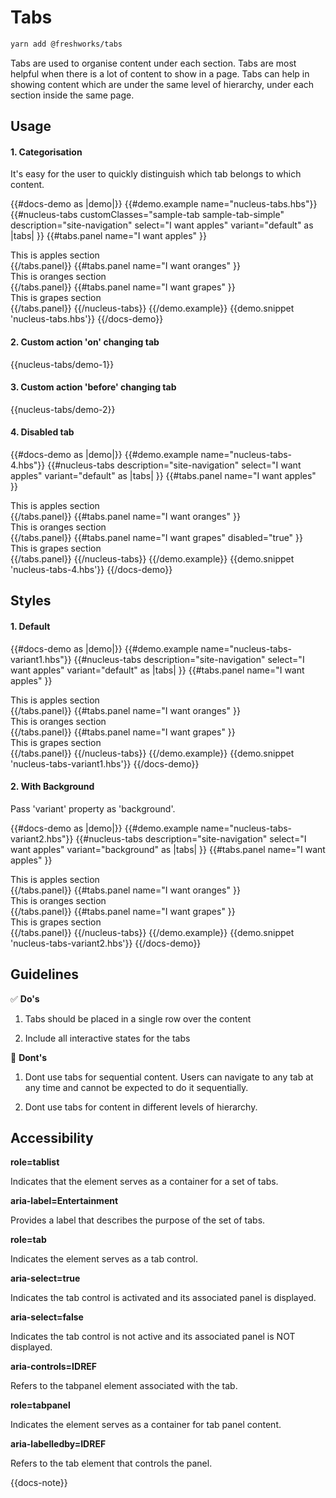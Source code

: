 # Tabs

```sh
yarn add @freshworks/tabs
```

Tabs are used to organise content under each section. Tabs are most helpful when there is a lot of content to show in a page. Tabs can help in showing content which are under the same level of hierarchy, under each section inside the same page.

## Usage

#### 1. Categorisation

It's easy for the user to quickly distinguish which tab belongs to which content.

{{#docs-demo as |demo|}}
  {{#demo.example name="nucleus-tabs.hbs"}}
    {{#nucleus-tabs 
        customClasses="sample-tab sample-tab-simple"
        description="site-navigation" 
        select="I want apples" 
        variant="default" as |tabs| }}
      {{#tabs.panel name="I want apples" }}
        <div>This is apples section</div>
      {{/tabs.panel}}
      {{#tabs.panel name="I want oranges" }}
        <div>This is oranges section</div>
      {{/tabs.panel}}
      {{#tabs.panel name="I want grapes" }}
        <div>This is grapes section</div>
      {{/tabs.panel}}
    {{/nucleus-tabs}}
  {{/demo.example}}
  {{demo.snippet 'nucleus-tabs.hbs'}}
{{/docs-demo}}

#### 2. Custom action 'on' changing tab

{{nucleus-tabs/demo-1}}

#### 3. Custom action 'before' changing tab

{{nucleus-tabs/demo-2}}

#### 4. Disabled tab

{{#docs-demo as |demo|}}
  {{#demo.example name="nucleus-tabs-4.hbs"}}
    {{#nucleus-tabs 
        description="site-navigation" 
        select="I want apples" 
        variant="default" as |tabs| }}
      {{#tabs.panel name="I want apples" }}
        <div>This is apples section</div>
      {{/tabs.panel}}
      {{#tabs.panel name="I want oranges" }}
        <div>This is oranges section</div>
      {{/tabs.panel}}
      {{#tabs.panel name="I want grapes" disabled="true" }}
        <div>This is grapes section</div>
      {{/tabs.panel}}
    {{/nucleus-tabs}}
  {{/demo.example}}
  {{demo.snippet 'nucleus-tabs-4.hbs'}}
{{/docs-demo}}

## Styles

#### 1. Default 

{{#docs-demo as |demo|}}
  {{#demo.example name="nucleus-tabs-variant1.hbs"}}
    {{#nucleus-tabs 
        description="site-navigation" 
        select="I want apples" 
        variant="default" as |tabs| }}
      {{#tabs.panel name="I want apples" }}
        <div>This is apples section</div>
      {{/tabs.panel}}
      {{#tabs.panel name="I want oranges" }}
        <div>This is oranges section</div>
      {{/tabs.panel}}
      {{#tabs.panel name="I want grapes" }}
        <div>This is grapes section</div>
      {{/tabs.panel}}
    {{/nucleus-tabs}}
  {{/demo.example}}
  {{demo.snippet 'nucleus-tabs-variant1.hbs'}}
{{/docs-demo}}



#### 2. With Background 
Pass 'variant' property as 'background'.

{{#docs-demo as |demo|}}
  {{#demo.example name="nucleus-tabs-variant2.hbs"}}
    {{#nucleus-tabs 
        description="site-navigation" 
        select="I want apples" 
        variant="background" as |tabs| }}
      {{#tabs.panel name="I want apples" }}
        <div>This is apples section</div>
      {{/tabs.panel}}
      {{#tabs.panel name="I want oranges" }}
        <div>This is oranges section</div>
      {{/tabs.panel}}
      {{#tabs.panel name="I want grapes" }}
        <div>This is grapes section</div>
      {{/tabs.panel}}
    {{/nucleus-tabs}}
  {{/demo.example}}
  {{demo.snippet 'nucleus-tabs-variant2.hbs'}}
{{/docs-demo}}


## Guidelines

✅ **Do's**

1. Tabs should be placed in a single row over the content

2. Include all interactive states for the tabs


🚫 **Dont's**

1. Dont use tabs for sequential content. Users can navigate to any tab at any time and cannot be expected to do it sequentially.

2. Dont use tabs for content in different levels of hierarchy.

## Accessibility

__role=tablist__

Indicates that the element serves as a container for a set of tabs.

__aria-label=Entertainment__

Provides a label that describes the purpose of the set of tabs.


__role=tab__

Indicates the element serves as a tab control.

__aria-select=true__

Indicates the tab control is activated and its associated panel is displayed.

__aria-select=false__

Indicates the tab control is not active and its associated panel is NOT displayed.

__aria-controls=IDREF__

Refers to the tabpanel element associated with the tab.


__role=tabpanel__

Indicates the element serves as a container for tab panel content.

__aria-labelledby=IDREF__ 

Refers to the tab element that controls the panel.

{{docs-note}}